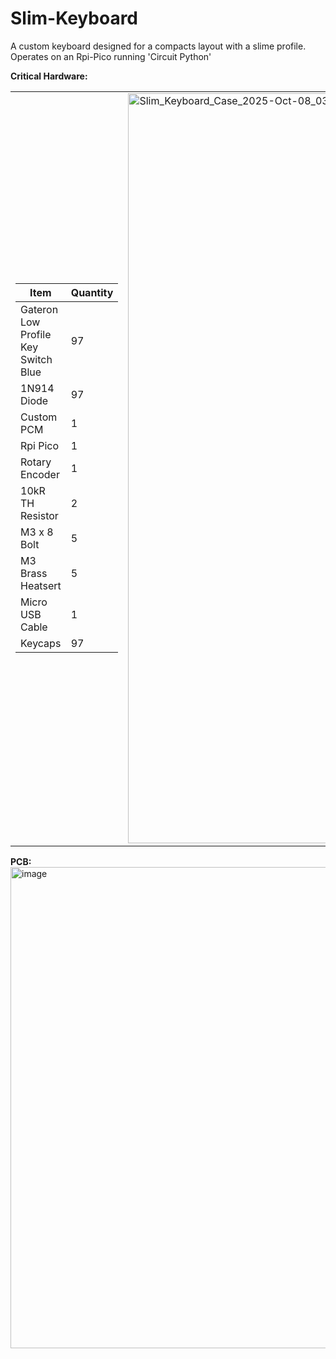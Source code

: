 # Slim-Keyboard

A custom keyboard designed for a compacts layout with a slime profile.   
Operates on an Rpi-Pico running 'Circuit Python'

**Critical Hardware:**  
<table>
  <tr>
    <td>

<!-- Markdown table goes here -->
  
| Item                                  | Quantity |
|---------------------------------------|----------|
| Gateron Low Profile Key Switch Blue   | 97       |
| 1N914 Diode                           | 97       |
| Custom PCM                            | 1        |
| Rpi Pico                              | 1        |
| Rotary Encoder                        | 1        |
| 10kR TH Resistor                      | 2        |
| M3 x 8 Bolt                           | 5        |
| M3 Brass Heatsert                     | 5        |
| Micro USB Cable                       | 1        |
| Keycaps                               | 97       |

  </td>
  <td>
    <img width="1600" height="1200" alt="Slim_Keyboard_Case_2025-Oct-08_03-27-56AM-000_CustomizedView35707465794" src="https://github.com/user-attachments/assets/03e1b2fe-9f05-41a4-a0aa-5505a7b2503f" />
  </td>
  </tr>
</table>

**PCB:**  
<img width="2251" height="770" alt="image" src="https://github.com/user-attachments/assets/f6d6b378-1464-4208-ac5c-4b5adf810f49" />
